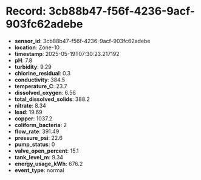 # Record: 3cb88b47-f56f-4236-9acf-903fc62adebe

- **sensor_id**: 3cb88b47-f56f-4236-9acf-903fc62adebe
- **location**: Zone-10
- **timestamp**: 2025-05-19T07:30:23.217192
- **pH**: 7.8
- **turbidity**: 9.29
- **chlorine_residual**: 0.3
- **conductivity**: 384.5
- **temperature_C**: 23.7
- **dissolved_oxygen**: 6.56
- **total_dissolved_solids**: 388.2
- **nitrate**: 8.34
- **lead**: 19.69
- **copper**: 1037.2
- **coliform_bacteria**: 2
- **flow_rate**: 391.49
- **pressure_psi**: 22.6
- **pump_status**: 0
- **valve_open_percent**: 15.1
- **tank_level_m**: 9.34
- **energy_usage_kWh**: 676.2
- **event_type**: normal